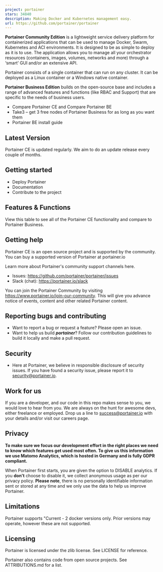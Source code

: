 ```yaml
---
project: portainer
stars: 34840
description: Making Docker and Kubernetes management easy.
url: https://github.com/portainer/portainer
---
```


**Portainer Community Edition** is a lightweight service delivery platform for containerized applications that can be used to manage Docker, Swarm, Kubernetes and ACI environments. It is designed to be as simple to deploy as it is to use. The application allows you to manage all your orchestrator resources (containers, images, volumes, networks and more) through a ‘smart’ GUI and/or an extensive API.

Portainer consists of a single container that can run on any cluster. It can be deployed as a Linux container or a Windows native container.

**Portainer Business Edition** builds on the open-source base and includes a range of advanced features and functions (like RBAC and Support) that are specific to the needs of business users.

-   Compare Portainer CE and Compare Portainer BE
-   Take3 – get 3 free nodes of Portainer Business for as long as you want them
-   Portainer BE install guide

Latest Version
--------------

Portainer CE is updated regularly. We aim to do an update release every couple of months.

Getting started
---------------

-   Deploy Portainer
-   Documentation
-   Contribute to the project

Features & Functions
--------------------

View this table to see all of the Portainer CE functionality and compare to Portainer Business.

Getting help
------------

Portainer CE is an open source project and is supported by the community. You can buy a supported version of Portainer at portainer.io

Learn more about Portainer's community support channels here.

-   Issues: https://github.com/portainer/portainer/issues
-   Slack (chat): https://portainer.io/slack

You can join the Portainer Community by visiting https://www.portainer.io/join-our-community. This will give you advance notice of events, content and other related Portainer content.

Reporting bugs and contributing
-------------------------------

-   Want to report a bug or request a feature? Please open an issue.
-   Want to help us build **_portainer_**? Follow our contribution guidelines to build it locally and make a pull request.

Security
--------

-   Here at Portainer, we believe in responsible disclosure of security issues. If you have found a security issue, please report it to security@portainer.io.

Work for us
-----------

If you are a developer, and our code in this repo makes sense to you, we would love to hear from you. We are always on the hunt for awesome devs, either freelance or employed. Drop us a line to success@portainer.io with your details and/or visit our careers page.

Privacy
-------

**To make sure we focus our development effort in the right places we need to know which features get used most often. To give us this information we use Matomo Analytics, which is hosted in Germany and is fully GDPR compliant.**

When Portainer first starts, you are given the option to DISABLE analytics. If you **don't** choose to disable it, we collect anonymous usage as per our privacy policy. **Please note**, there is no personally identifiable information sent or stored at any time and we only use the data to help us improve Portainer.

Limitations
-----------

Portainer supports "Current - 2 docker versions only. Prior versions may operate, however these are not supported.

Licensing
---------

Portainer is licensed under the zlib license. See LICENSE for reference.

Portainer also contains code from open source projects. See ATTRIBUTIONS.md for a list.
